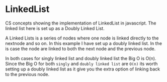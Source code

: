 # LinkedList
CS concepts showing the implementation of LinkedList in javascript. The linked list here is set up as a Doubly Linked List.

A Linked Lists is a series of nodes where one node is linked directly to the nextnode and so on. In this example I have set up a doubly linked list. In the is case the node are linked to both the next node and the previous node.

In both cases for singly linked list and doubly linked list the Big O is O(n). Since the Big O for both `singly` and `doubly linked list` are `O(n)` its worth setting up a doubly linked list as it give you the extra option of linking back to the previous node.


